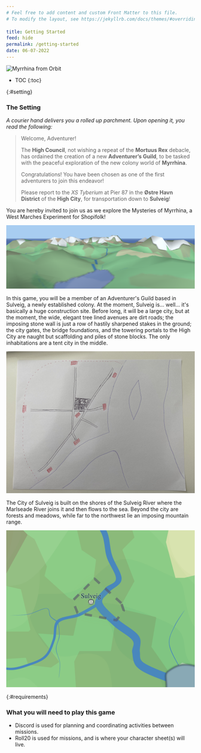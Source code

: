 ```yaml
---
# Feel free to add content and custom Front Matter to this file.
# To modify the layout, see https://jekyllrb.com/docs/themes/#overriding-theme-defaults

title: Getting Started
feed: hide
permalink: /getting-started
date: 06-07-2022
---
```


![Myrrhina from Orbit](assets/img/myrrhina-orbit.gif)

* TOC
{:toc}

{:#setting}
### The Setting
_A courier hand delivers you a rolled up parchment. Upon opening it, you read the following:_

> Welcome, Adventurer!
> 
> 
> The **High Council**, not wishing a repeat of the **Mortuus Rex** debacle, has ordained the creation of a new **Adventurer’s Guild**, to be tasked with the peaceful exploration of the new colony world of **Myrrhina**.
> 
> 
> Congratulations! You have been chosen as one of the first adventurers to join this endeavor!
> 
> 
> Please report to the _XS Tyberium_ at Pier 87 in the **Østre Havn District** of the **High City**, for transportation down to **Sulveig**!

You are hereby invited to join us as we explore the Mysteries of Myrrhina, a West Marches Experiment for Shopifolk!

![Sulveig Region](assets/img/sulveig-region-3d.png)

In this game, you will be a member of an Adventurer's Guild based in Sulveig, a newly established colony. At the moment, Sulveig is... well... it's basically a huge construction site. Before long, it will be a large city, but at the moment, the wide, elegant tree lined avenues are dirt roads; the imposing stone wall is just a row of hastily sharpened stakes in the ground; the city gates, the bridge foundations, and the towering portals to the High City are naught but scaffolding and piles of stone blocks. The only inhabitations are a tent city in the middle.

![Sulveig City](assets/img/sulveig-city-500-03-01.jpeg)

The City of Sulveig is built on the shores of the Sulveig River where the Marlseade River joins it and then flows to the sea. Beyond the city are forests and meadows, while far to the northwest lie an imposing mountain range.

![Sulveig Region](assets/img/sulveig-region-500-03-01.png)

{:#requirements}
### What you will need to play this game
- Discord is used for planning and coordinating activities between missions.
- Roll20 is used for missions, and is where your character sheet(s) will live.